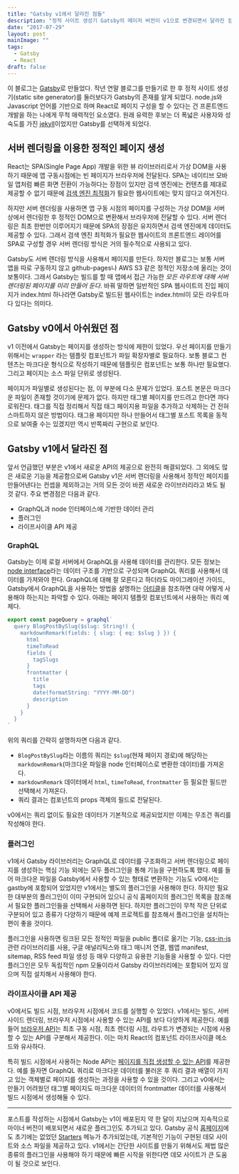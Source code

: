```yaml
---
title: "Gatsby v1에서 달라진 점들"
description: "정적 사이트 생성기 Gatsby의 메이저 버전이 v1으로 변경되면서 달라진 점에 대한 글."
date: "2017-07-29"
layout: post
mainImage: ""
tags:
  - Gatsby
  - React
draft: false
---
```


이 블로그는 [Gatsby](https://www.gatsbyjs.org/)로 만들었다. 작년 연말 블로그를 만들기로 한 후 정적 사이트 생성기(static site generator)를 둘러보다가 Gatsby의 존재를 알게 되었다. node.js와 Javascript 언어를 기반으로 하며 React로 페이지 구성을 할 수 있다는 건 프론트엔드 개발을 하는 나에게 무척 매력적인 요소였다. 원래 유력한 후보는 더 폭넓은 사용자와 성숙도를 가진 [jekyll](https://jekyllrb.com/)이었지만 Gatsby를 선택하게 되었다.

## 서버 렌더링을 이용한 정적인 페이지 생성

React는 SPA(Single Page App) 개발을 위한 뷰 라이브러리로서 가상 DOM을 사용하기 때문에 앱 구동시점에는 빈 페이지가 브라우저에 전달된다. SPA는 네이티브 모바일 앱처럼 빠른 화면 전환이 가능하다는 장점이 있지만 검색 엔진에는 컨텐츠를 제대로 제공할 수 없기 때문에 [검색 엔진 최적화](https://ko.wikipedia.org/wiki/%EA%B2%80%EC%83%89_%EC%97%94%EC%A7%84_%EC%B5%9C%EC%A0%81%ED%99%94)가 필요한 웹사이트에는 맞지 않다고 여겨진다.

하지만 서버 렌더링을 사용하면 앱 구동 시점의 페이지를 구성하는 가상 DOM을 서버 상에서 렌더링한 후 정적인 DOM으로 변환해서 브라우저에 전달할 수 있다. 서버 렌더링은 최초 한번만 이루어지기 때문에 SPA의 장점은 유지하면서 검색 엔진에게 데이터도 제공할 수 있다. 그래서 검색 엔진 최적화가 필요한 웹사이트의 프론트엔드 레이어를 SPA로 구성할 경우 서버 렌더링 방식은 거의 필수적으로 사용되고 있다.

Gatsby도 서버 렌더링 방식을 사용해서 페이지를 만든다. 하지만 블로그는 보통 서버 앱을 따로 구동하지 않고 github-pages나 AWS S3 같은 정적인 저장소에 올리는 것이 보통이다. 그래서 Gatsby는 빌드를 할 때 앱에서 접근 가능한 *모든 라우트에 대해 서버 렌더링된 페이지를 미리 만들어 둔다*. 바꿔 말하면 일반적인 SPA 웹사이트의 진입 페이지가 index.html 하나라면 Gatsby로 빌드된 웹사이트는 index.html이 모든 라우트마다 있다는 의미다.

## Gatsby v0에서 아쉬웠던 점

v1 이전에서 Gatsby는 페이지를 생성하는 방식에 제한이 있었다. 우선 페이지를 만들기 위해서는 `wrapper` 라는 템플릿 컴포넌트가 파일 확장자별로 필요하다. 보통 블로그 컨텐츠는 마크다운 형식으로 작성하기 때문에 템플릿은 컴포넌트는 보통 하나만 필요했다. 그리고 페이지는 소스 파일 단위로 생성된다.

페이지가 파일별로 생성된다는 점, 이 부분에 다소 문제가 있었다. 포스트 본문은 마크다운 파일이 존재할 것이기에 문제가 없다. 하지만 태그별 페이지를 만드려고 한다면 까다로워진다. 태그를 직접 정리해서 직접 태그 페이지용 파일을 추가하고 삭제하는 건 전혀 스마트하지 않은 방법이다. 태그용 페이지만 하나 만들어서 태그별 포스트 목록을 동적으로 보여줄 수는 있겠지만 역시 반쪽짜리 구현으로 보인다.

## Gatsby v1에서 달라진 점

앞서 언급했던 부분은 v1에서 새로운 API의 제공으로 완전히 해결되었다. 그 외에도 많은 새로운 기능을 제공함으로써 Gatsby v1은 서버 렌더링을 사용해서 정적인 페이지를 만들어낸다는 컨셉을 제외하고는 거의 모든 것이 바뀐 새로운 라이브러리라고 봐도 될 것 같다. 주요 변경점은 다음과 같다.

- GraphQL과 node 인터페이스에 기반한 데이터 관리
- 플러그인
- 라이프사이클 API 제공

### GraphQL

Gatsby는 이제 로컬 서버에서 GraphQL을 사용해 데이터를 관리한다. 모든 정보는 [node interface](https://www.gatsbyjs.org/docs/node-interface/)라는 데이터 구조를 기반으로 구성되며 GraphQL 쿼리를 사용해서 데이터를 가져와야 한다. GraphQL에 대해 잘 모른다고 하더라도 마이그레이션 가이드, Gatsby에서 GraphQL을 사용하는 방법을 설명하는 [아티클](https://www.gatsbyjs.org/blog/2017-07-19-creating-a-blog-with-gatsby/)을 참조하면 대략 어떻게 사용해야 하는지는 파악할 수 있다. 아래는 페이지 템플릿 컴포넌트에서 사용하는 쿼리 예제다.

```javascript
export const pageQuery = graphql`
  query BlogPostBySlug($slug: String!) {
    markdownRemark(fields: { slug: { eq: $slug } }) {
      html
      timeToRead
      fields {
        tagSlugs
      }
      frontmatter {
        title
        tags
        date(formatString: "YYYY-MM-DD")
        description
      }
    }
  }
`
```

위의 쿼리를 간략히 설명하자면 다음과 같다.

- `BlogPostBySlug`라는 이름의 쿼리는 `$slug`(현재 페이지 경로)에 해당하는 `markdownRemark`(마크다운 파일을 node 인터페이스로 변환한 데이터)를 가져온다.
- `markdownRemark` 데이터에서 `html`, `timeToRead`, `frontmatter` 등 필요한 필드만 선택해서 가져온다.
- 쿼리 결과는 컴포넌트의 props 객체의 필드로 전달된다.

v0에서는 쿼리 없이도 필요한 데이터가 기본적으로 제공되었지만 이제는 무조건 쿼리를 작성해야 한다.

### 플러그인

v1에서 Gatsby 라이브러리는 GraphQL로 데이터를 구조화하고 서버 렌더링으로 페이지를 생성하는 핵심 기능 외에는 모두 플러그인을 통해 기능을 구현하도록 했다. 예를 들어 마크다운 파일을 Gatsby에서 사용할 수 있는 형태로 변환하는 기능도 v0에서는 gastby에 포함되어 있었지만 v1에서는 별도의 플러그인을 사용해야 한다. 하지만 필요한 대부분의 플러그인이 이미 구현되어 있으니 공식 홈페이지의 플러그인 목록을 참조해서 필요한 플러그인들을 선택해서 사용하면 된다. 하지만 플러그인이 무척 작은 단위로 구분되어 있고 종류가 다양하기 때문에 예제 프로젝트를 참조해서 플러그인을 설치하는 편이 좋을 것이다.

플러그인을 사용하면 링크된 모든 정적인 파일을 public 폴더로 옮기는 기능, [css-in-js](https://github.com/MicheleBertoli/css-in-js) 관련 라이브러리를 사용, 구글 애널리틱스와 태그 매니저 연결, 웹앱 manifest, sitemap, RSS feed 파일 생성 등 매우 다양하고 유용한 기능들을 사용할 수 있다. 다만 플러그인은 모두 독립적인 npm 모듈이라서 Gatsby 라이브러리에는 포함되어 있지 않으며 직접 설치해서 사용해야 한다.

### 라이프사이클 API 제공

v0에서도 빌드 시점, 브라우저 시점에서 코드를 실행할 수 있었다. v1에서는 빌드, 서버 사이드 렌더링, 브라우저 시점에서 사용할 수 있는 API를 보다 다양하게 제공한다. 예를 들어 [브라우저 API](https://www.gatsbyjs.org/docs/browser-apis/)는 최초 구동 시점, 최초 렌더링 시점, 라우트가 변경되는 시점에 사용할 수 있는 API를 구분해서 제공한다. 이는 마치 React의 컴포넌트 라이프사이클 메소드와 유사하다.

특히 빌드 시점에서 사용하는 Node API는 [페이지를 직접 생성할 수 있는 API](https://www.gatsbyjs.org/docs/node-apis/#createPages)를 제공한다. 예를 들자면 GraphQL 쿼리로 마크다운 데이터를 불러온 후 쿼리 결과 배열이 가지고 있는 객체별로 페이지를 생성하는 과정을 사용할 수 있을 것이다. 그리고 v0에서는 만들기 어려웠던 태그별 페이지도 마크다운 데이터의 frontmatter 데이터를 사용해서 빌드 시점에서 생성해둘 수 있다.

---

포스트를 작성하는 시점에서 Gatsby는 v1이 배포된지 약 한 달이 지났으며 지속적으로 마이너 버전이 배포되면서 새로운 플러그인도 추가되고 있다. Gatsby 공식 [홈페이지](https://www.gatsbyjs.org/)에도 초기에는 없었던 [Starters](https://www.gatsbyjs.org/docs/gatsby-starters/) 메뉴가 추가되었는데, 기본적인 기능이 구현된 데모 사이트와 소스 파일을 제공하고 있다. v1에서는 간단한 사이트를 만들기 위해서도 제법 많은 종류의 플러그인을 사용해야 하기 때문에 빠른 시작을 위한다면 데모 사이트가 큰 도움이 될 것으로 보인다.

